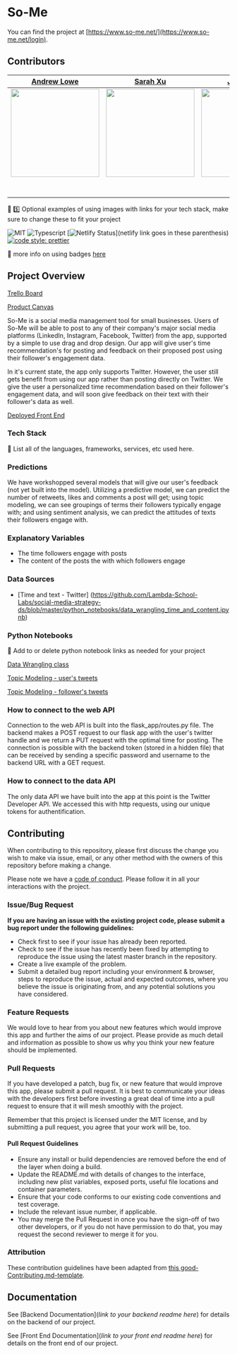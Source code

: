 # So-Me

You can find the project at [https://www.so-me.net/](https://www.so-me.net/login).

## Contributors
|                                       [Andrew Lowe](https://github.com/AndrewSLowe)                                        |                                       [Sarah Xu](https://github.com/sarahxu087)                                        |                                       [Jud Taylor](https://github.com/gptix)                                        |
| :-----------------------------------------------------------------------------------------------------------: | :-----------------------------------------------------------------------------------------------------------: | :-----------------------------------------------------------------------------------------------------------: |
|                      [<img src="https://avatars2.githubusercontent.com/u/54857972?s=460&u=521c79c3b34a1742ca8c1e6d97f530622f5c24cd&v=4" width = "200" />](https://github.com/)                       |                      [<img src="https://ca.slack-edge.com/T4JUEB3ME-UNTKB89HQ-5ce141a9cadf-512" width = "200" />](https://github.com/)                       |                      [<img src="https://avatars3.githubusercontent.com/u/21339224?s=400&v=4" width = "200" />](https://github.com/)                       |                      [<img src="https://www.dalesjewelers.com/wp-content/uploads/2018/10/placeholder-silhouette-female.png" width = "200" />](https://github.com/)                       |                      [<img src="https://www.dalesjewelers.com/wp-content/uploads/2018/10/placeholder-silhouette-male.png" width = "200" />](https://github.com/AndrewSLowe)                       |
|                 [<img src="https://github.com/favicon.ico" width="15"> ](https://github.com/AndrewSLowe)                 |            [<img src="https://github.com/favicon.ico" width="15"> ](https://github.com/sarahxu087)             |           [<img src="https://github.com/favicon.ico" width="15"> ](https://github.com/gptix)            |          [<img src="https://github.com/favicon.ico" width="15"> ](https://github.com/NandoTheessen)           |            [<img src="https://github.com/favicon.ico" width="15"> ](https://github.com/wvandolah)             |
| [ <img src="https://static.licdn.com/sc/h/al2o9zrvru7aqj8e1x2rzsrca" width="15"> ](https://www.linkedin.com/in/andrew-lowe-5b581714a/) | [ <img src="https://static.licdn.com/sc/h/al2o9zrvru7aqj8e1x2rzsrca" width="15"> ](https://www.linkedin.com/in/sarahx/) | [ <img src="https://static.licdn.com/sc/h/al2o9zrvru7aqj8e1x2rzsrca" width="15"> ](https://www.linkedin.com/) | [ <img src="https://static.licdn.com/sc/h/al2o9zrvru7aqj8e1x2rzsrca" width="15"> ](https://www.linkedin.com/) | [ <img src="https://static.licdn.com/sc/h/al2o9zrvru7aqj8e1x2rzsrca" width="15"> ](https://www.linkedin.com/) |



🚫 5️⃣ Optional examples of using images with links for your tech stack, make sure to change these to fit your project

![MIT](https://img.shields.io/packagist/l/doctrine/orm.svg)
![Typescript](https://img.shields.io/npm/types/typescript.svg?style=flat)
[![Netlify Status](https://api.netlify.com/api/v1/badges/b5c4db1c-b10d-42c3-b157-3746edd9e81d/deploy-status)](netlify link goes in these parenthesis)
[![code style: prettier](https://img.shields.io/badge/code_style-prettier-ff69b4.svg?style=flat-square)](https://github.com/prettier/prettier)

🚫 more info on using badges [here](https://github.com/badges/shields)

## Project Overview

[Trello Board](https://trello.com/b/tn4nvK97/labs-22-social-media-strategy)

[Product Canvas](https://www.notion.so/Social-Media-Strategy-9d1840703db34c5cb44d0f4a0cc45543)

So-Me is a social media management tool for small businesses. Users of So-Me will be able to post to any of their company's major social media platforms (LinkedIn, Instagram, Facebook, Twitter) from the app, supported by a simple to use drag and drop design. Our app will give user's time recommendation's for posting and feedback on their proposed post using their follower's engagement data.

In it's current state, the app only supports Twitter. However, the user still gets benefit from using our app rather than posting directly on Twitter. We give the user a personalized time recommendation based on their follower's engagement data, and will soon give feedback on their text with their follower's data as well.  

[Deployed Front End](https://www.so-me.net/)

### Tech Stack

🚫 List all of the languages, frameworks, services, etc used here.

### Predictions

We have workshopped several models that will give our user's feedback (not yet built into the model). Utilizing a predictive model, we can predict the number of retweets, likes and comments a post will get; using topic modeling, we can see groupings of terms their followers typically engage with; and using sentiment analysis, we can predict the attitudes of texts their followers engage with.

### Explanatory Variables

-   The time followers engage with posts
-   The content of the posts the with which followers engage

### Data Sources

-   [Time and text - Twitter] (https://github.com/Lambda-School-Labs/social-media-strategy-ds/blob/master/python_notebooks/data_wrangling_time_and_content.ipynb)

### Python Notebooks

🚫  Add to or delete python notebook links as needed for your project

[Data Wrangling class](https://github.com/Lambda-School-Labs/social-media-strategy-ds/blob/master/python_notebooks/data_wrangling_time_and_content.ipynb)

[Topic Modeling - user's tweets](https://github.com/Lambda-School-Labs/social-media-strategy-ds/blob/master/python_notebooks/post_analytics.ipynb)

[Topic Modeling - follower's tweets](https://github.com/Lambda-School-Labs/social-media-strategy-ds/blob/master/python_notebooks/followe_data_analytics.ipynb)

### How to connect to the web API

Connection to the web API is built into the flask_app/routes.py file. The backend makes a POST request to our flask app with the user's twitter handle and we return a PUT request with the optimal time for posting. The connection is possible with the backend token (stored in a hidden file) that can be received by sending a specific password and username to the backend URL with a GET request.

### How to connect to the data API

The only data API we have built into the app at this point is the Twitter Developer API. We accessed this with http requests, using our unique tokens for authentification.

## Contributing

When contributing to this repository, please first discuss the change you wish to make via issue, email, or any other method with the owners of this repository before making a change.

Please note we have a [code of conduct](./code_of_conduct.md.md). Please follow it in all your interactions with the project.

### Issue/Bug Request

 **If you are having an issue with the existing project code, please submit a bug report under the following guidelines:**
 - Check first to see if your issue has already been reported.
 - Check to see if the issue has recently been fixed by attempting to reproduce the issue using the latest master branch in the repository.
 - Create a live example of the problem.
 - Submit a detailed bug report including your environment & browser, steps to reproduce the issue, actual and expected outcomes,  where you believe the issue is originating from, and any potential solutions you have considered.

### Feature Requests

We would love to hear from you about new features which would improve this app and further the aims of our project. Please provide as much detail and information as possible to show us why you think your new feature should be implemented.

### Pull Requests

If you have developed a patch, bug fix, or new feature that would improve this app, please submit a pull request. It is best to communicate your ideas with the developers first before investing a great deal of time into a pull request to ensure that it will mesh smoothly with the project.

Remember that this project is licensed under the MIT license, and by submitting a pull request, you agree that your work will be, too.

#### Pull Request Guidelines

- Ensure any install or build dependencies are removed before the end of the layer when doing a build.
- Update the README.md with details of changes to the interface, including new plist variables, exposed ports, useful file locations and container parameters.
- Ensure that your code conforms to our existing code conventions and test coverage.
- Include the relevant issue number, if applicable.
- You may merge the Pull Request in once you have the sign-off of two other developers, or if you do not have permission to do that, you may request the second reviewer to merge it for you.

### Attribution

These contribution guidelines have been adapted from [this good-Contributing.md-template](https://gist.github.com/PurpleBooth/b24679402957c63ec426).

## Documentation

See [Backend Documentation](_link to your backend readme here_) for details on the backend of our project.

See [Front End Documentation](_link to your front end readme here_) for details on the front end of our project.


